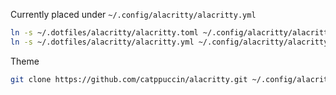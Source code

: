 Currently placed under `~/.config/alacritty/alacritty.yml`

```bash
ln -s ~/.dotfiles/alacritty/alacritty.toml ~/.config/alacritty/alacritty.toml # should be like that in the future
ln -s ~/.dotfiles/alacritty/alacritty.yml ~/.config/alacritty/alacritty.yml
```

Theme
```bash
git clone https://github.com/catppuccin/alacritty.git ~/.config/alacritty/catppuccin
```
